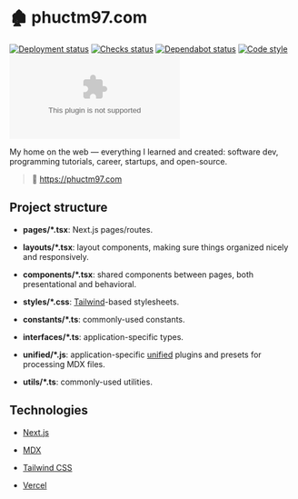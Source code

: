 # 🏚 phuctm97.com

[![Deployment status][deployment status]][deployment url]
[![Checks status][checks status]][checks url]
[![Dependabot status][dependabot status]][dependabot url]
[![Code style][code style]][code style url]
[![License][license type]][license url]

My home on the web — everything I learned and created: software dev, programming
tutorials, career, startups, and open-source.

> 🔗 https://phuctm97.com

## Project structure

- **pages/\*.tsx**: Next.js pages/routes.

- **layouts/\*.tsx**: layout components, making sure things organized nicely and
  responsively.

- **components/\*.tsx**: shared components between pages, both presentational
  and behavioral.

- **styles/\*.css**: [Tailwind]-based stylesheets.

- **constants/\*.ts**: commonly-used constants.

- **interfaces/\*.ts**: application-specific types.

- **unified/\*.js**: application-specific [unified] plugins and presets for
  processing MDX files.

- **utils/\*.ts**: commonly-used utilities.

## Technologies

- [Next.js]

- [MDX]

- [Tailwind CSS]

- [Vercel]

<!-- Badges -->

[deployment status]:
  https://img.shields.io/github/deployments/phuctm97/phuctm97.com/production?label=deployment&logo=Vercel
[checks status]:
  https://img.shields.io/github/checks-status/phuctm97/phuctm97.com/master?logo=Github
[dependabot status]:
  https://img.shields.io/badge/dependabot-enabled-025e8c?logo=Dependabot
[license type]: https://img.shields.io/github/license/phuctm97/phuctm97.com
[code style]:
  https://img.shields.io/badge/code%20style-prettier-F7B93E?logo=Prettier
[deployment url]:
  https://github.com/phuctm97/phuctm97.com/deployments/activity_log?environment=Production
[checks url]:
  https://github.com/phuctm97/phuctm97.com/actions?query=workflow%3ACommit+branch%3Amaster
[dependabot url]: /.github/dependabot.yml
[code style url]: /.prettierrc.json
[license url]: /LICENSE

<!-- Links -->

[node]: https://nodejs.org
[next.js]: https://nextjs.org
[mdx]: https://mdxjs.com
[tailwind]: https://tailwindcss.com
[tailwind css]: https://tailwindcss.com
[vercel]: https://vercel.com
[unified]: https://unifiedjs.com
